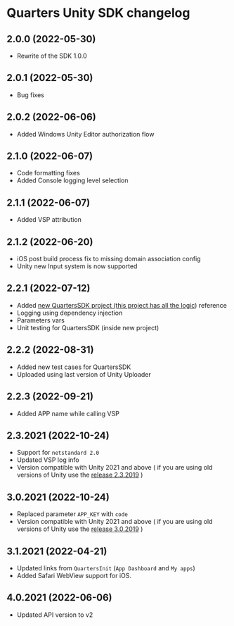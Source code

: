 # Quarters Unity SDK changelog

## 2.0.0 (2022-05-30)

- Rewrite of the SDK 1.0.0

## 2.0.1 (2022-05-30)

- Bug fixes

## 2.0.2 (2022-06-06)

- Added Windows Unity Editor authorization flow

## 2.1.0 (2022-06-07)

- Code formatting fixes
- Added Console logging level selection

## 2.1.1 (2022-06-07)

- Added VSP attribution

## 2.1.2 (2022-06-20)

- iOS post build process fix to missing domain association config
- Unity new Input system is now supported

## 2.2.1 (2022-07-12)

- Added [new QuartersSDK project (this project has all the logic](https://github.com/weiks/quarters-unity-sdk/tree/master/QuartersSDK)) reference
- Logging using dependency injection
- Parameters vars
- Unit testing for QuartersSDK (inside new project)

## 2.2.2 (2022-08-31)

- Added new test cases for QuartersSDK
- Uploaded using last version of Unity Uploader

## 2.2.3 (2022-09-21)

- Added APP name while calling VSP

## 2.3.2021 (2022-10-24)

- Support for `netstandard 2.0`
- Updated VSP log info
- Version compatible with Unity 2021 and above ( if you are using old versions of Unity use the [release 2.3.2019](https://github.com/weiks/poq-unity-package-manager/releases/tag/2.3.2019) )

## 3.0.2021 (2022-10-24)

- Replaced parameter `APP_KEY` with `code`
- Version compatible with Unity 2021 and above ( if you are using old versions of Unity use the [release 3.0.2019](https://github.com/weiks/poq-unity-package-manager/releases/tag/3.0.2019) )

## 3.1.2021 (2022-04-21)

- Updated links from `QuartersInit` (`App Dashboard` and `My apps`)
- Added Safari WebView support for iOS.

## 4.0.2021 (2022-06-06)

- Updated API version to v2
